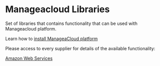 # Manageacloud Libraries

Set of libraries that contains functionality that can be used with Manageacloud platform.

Learn how to [install ManageaCloud platform](https://manageacloud.com/docs/getting-started/install)

Please access to every supplier for details of the available functionality:

[Amazon Web Services](/lib/tree/master/aws)



